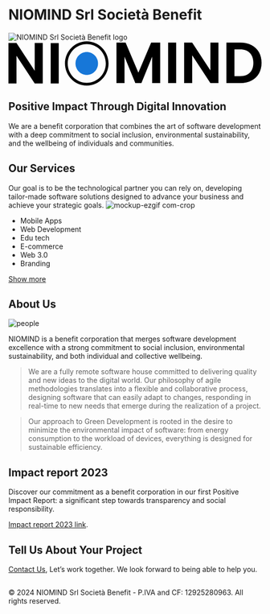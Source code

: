 # NIOMIND Srl Società Benefit 

![NIOMIND Srl Società Benefit logo](https://github.com/NIOMIND-srl-sb/.github/assets/131581018/9cb7e61c-110b-461f-a6f7-acad631b575c)<svg viewBox="0 0 189 33" aria-hidden="true" class="group/logo h-[21px]" xmlns="http://www.w3.org/2000/svg">
	<path class="fill-black" d="M25.6226 31.4399H19.6135L6.00914 10.7398V31.4399H0V1.23291H6.00914L19.6135 21.9752V1.23291H25.6226V31.4399Z"></path>
	<path class="fill-black" d="M37.5572 1.2749V31.4397H31.5481V1.2749H37.5572Z"></path>
	<path class="fill-black" d="M113.326 0.943359V31.1082H107.317V11.4831L99.2922 31.1029H94.7435L86.672 11.4831V31.1029H80.6628V0.943359H87.4886L97.0152 23.372L106.547 0.943359H113.331H113.326Z"></path>
	<path class="fill-black" d="M125.26 0.943359V31.1082H119.251V0.943359H125.26Z"></path>
	<path class="fill-black" d="M156.808 31.103H150.799L137.195 10.4029V31.103H131.186V0.895996H137.195L150.799 21.6383V0.895996H156.808V31.103Z"></path>
	<path class="fill-black" d="M181.51 2.79836C183.897 4.03678 185.744 5.80219 187.048 8.09459C188.351 10.387 189 13.043 189 16.0679C189 19.0928 188.351 21.7383 187.048 23.9991C185.744 26.2599 183.902 28.0095 181.51 29.2479C179.118 30.4863 176.354 31.1082 173.203 31.1082H162.729V0.943359H173.203C176.349 0.943359 179.118 1.56521 181.51 2.80363V2.79836ZM180.285 23.3667C182.002 21.6382 182.86 19.2035 182.86 16.0627C182.86 12.9218 182.002 10.466 180.285 8.69536C178.568 6.92468 176.134 6.03934 172.988 6.03934H168.738V25.9595H172.988C176.134 25.9595 178.568 25.0952 180.285 23.3667Z"></path>
	<path class="fill-black" d="M58.4797 33C49.5111 33 42.2104 25.5958 42.2104 16.5C42.2104 7.40418 49.5111 0 58.4797 0C67.4483 0 74.7489 7.40418 74.7489 16.5C74.7489 25.5958 67.4483 33 58.4797 33ZM58.4797 2.08687C50.6438 2.08687 44.2681 8.55302 44.2681 16.5C44.2681 24.447 50.6438 30.9131 58.4797 30.9131C66.3155 30.9131 72.6912 24.447 72.6912 16.5C72.6912 8.55302 66.3155 2.08687 58.4797 2.08687Z"></path>
	<path d="M58.4798 25.0212C63.1288 25.0212 66.8976 21.199 66.8976 16.484C66.8976 11.769 63.1288 7.94678 58.4798 7.94678C53.8308 7.94678 50.062 11.769 50.062 16.484C50.062 21.199 53.8308 25.0212 58.4798 25.0212Z" fill="#1777D8"></path>
</svg>


## Positive Impact Through Digital Innovation

We are a benefit corporation that combines the art of software development with a deep commitment to social inclusion, environmental sustainability, and the wellbeing of individuals and communities.

## Our Services

Our goal is to be the technological partner you can rely on, developing tailor-made software solutions designed to advance your business and achieve your strategic goals.
![mockup-ezgif com-crop](https://github.com/NIOMIND-srl-sb/.github/assets/131581018/4cf49f65-071d-4a35-b6ff-a77a86e784a6)


- Mobile Apps
- Web Development
- Edu tech
- E-commerce
- Web 3.0
- Branding

[Show more](https://www.niomind.com/service)



## About Us
![people](https://github.com/NIOMIND-srl-sb/.github/assets/131581018/faad36d1-240a-49b1-b8bc-4e0e871d3438)

NIOMIND is a benefit corporation that merges software development excellence with a strong commitment to social inclusion, environmental sustainability, and both individual and collective wellbeing.

> We are a fully remote software house committed to delivering quality and new ideas to the digital world. Our philosophy of agile methodologies translates into a flexible and collaborative process, designing software that can easily adapt to changes, responding in real-time to new needs that emerge during the realization of a project.

> Our approach to Green Development is rooted in the desire to minimize the environmental impact of software: from energy consumption to the workload of devices, everything is designed for sustainable efficiency.

## Impact report 2023

Discover our commitment as a benefit corporation in our first Positive Impact Report: a significant step towards transparency and social responsibility.

[Impact report 2023 link](https://www.niomind.com/impactReport2023.pdf).

## Tell Us About Your Project

[Contact Us](https://www.niomind.com/contact), Let’s work together.
We look forward to being able to help you.

## 
© 2024 NIOMIND Srl Società Benefit - P.IVA and CF: 12925280963. All rights reserved.
